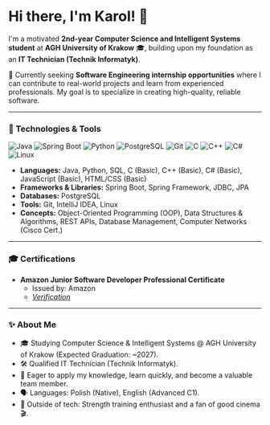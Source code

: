 # Hi there, I'm Karol! 👋

I'm a motivated **2nd-year Computer Science and Intelligent Systems student** at **AGH University of Krakow** 🎓, building upon my foundation as an **IT Technician (Technik Informatyk)**.

🌱 Currently seeking **Software Engineering internship opportunities** where I can contribute to real-world projects and learn from experienced professionals. My goal is to specialize in creating high-quality, reliable software.

---

### 🔧 Technologies & Tools

<p align="left">
  <img src="https://img.shields.io/badge/Java-ED8B00?style=for-the-badge&logo=openjdk&logoColor=white" alt="Java"/>
  <img src="https://img.shields.io/badge/Spring_Boot-6DB33F?style=for-the-badge&logo=spring-boot&logoColor=white" alt="Spring Boot"/>
  <img src="https://img.shields.io/badge/Python-3776AB?style=for-the-badge&logo=python&logoColor=white" alt="Python"/>
  <img src="https://img.shields.io/badge/PostgreSQL-4169E1?style=for-the-badge&logo=postgresql&logoColor=white" alt="PostgreSQL"/>
  <img src="https://img.shields.io/badge/Git-F05032?style=for-the-badge&logo=git&logoColor=white" alt="Git"/>
  <img src="https://img.shields.io/badge/C-A8B9CC?style=for-the-badge&logo=c&logoColor=000" alt="C"/>
  <img src="https://img.shields.io/badge/C%2B%2B-00599C?style=for-the-badge&logo=cplusplus&logoColor=white" alt="C++"/>
  <img src="https://img.shields.io/badge/C%23-239120?style=for-the-badge&logo=c-sharp&logoColor=white" alt="C#"/>
  <img src="https://img.shields.io/badge/Linux-FCC624?style=for-the-badge&logo=linux&logoColor=black" alt="Linux"/>
</p>

* **Languages:** Java, Python, SQL, C (Basic), C++ (Basic), C# (Basic), JavaScript (Basic), HTML/CSS (Basic)
* **Frameworks & Libraries:** Spring Boot, Spring Framework, JDBC, JPA
* **Databases:** PostgreSQL
* **Tools:** Git, IntelliJ IDEA, Linux
* **Concepts:** Object-Oriented Programming (OOP), Data Structures & Algorithms, REST APIs, Database Management, Computer Networks (Cisco Cert.)

---

### 🎓 Certifications

* **Amazon Junior Software Developer Professional Certificate**
    * Issued by: Amazon
    * *[Verification](https://www.coursera.org/account/accomplishments/professional-cert/X988U32AJ72X?utm_source=link&utm_medium=certificate&utm_content=cert_image&utm_campaign=pdf_header_button&utm_product=prof)*

---

### ✨ About Me

* 🎓 Studying Computer Science & Intelligent Systems @ AGH University of Krakow (Expected Graduation: ~2027).
* 🛠️ Qualified IT Technician (Technik Informatyk).
* 🚀 Eager to apply my knowledge, learn quickly, and become a valuable team member.
* 🗣️ Languages: Polish (Native), English (Advanced C1).
* 💪 Outside of tech: Strength training enthusiast and a fan of good cinema 🎬.

